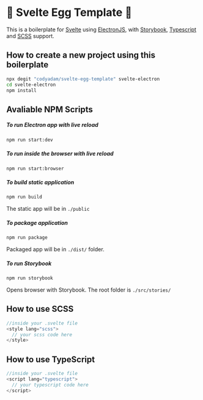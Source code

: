 # 🥚 Svelte Egg Template 🥚

This is a boilerplate for [Svelte](https://svelte.dev/) using [ElectronJS](https://electronjs.org/), with [Storybook](https://storybook.js.org/), [Typescript](https://www.typescriptlang.org/) and [SCSS](https://sass-lang.com/) support.

## How to create a new project using this boilerplate

```bash
npx degit "codyadam/svelte-egg-template" svelte-electron
cd svelte-electron
npm install
```

## Avaliable NPM Scripts

##### To run Electron app with live reload

```bash
npm run start:dev
```

##### To run inside the browser with live reload

```bash
npm run start:browser
```

##### To build static application

```bash
npm run build
```

The static app will be in `./public`

##### To package application

```bash
npm run package
```

Packaged app will be in `./dist/` folder.

##### To run Storybook

```bash
npm run storybook
```

Opens browser with Storybook.
The root folder is `./src/stories/`

## How to use SCSS

```javascript
//inside your .svelte file
<style lang="scss"> 
  // your scss code here 
</style>
```

## How to use TypeScript

```javascript
//inside your .svelte file
<script lang="typescript"> 
  // your typescript code here 
</script>
```
